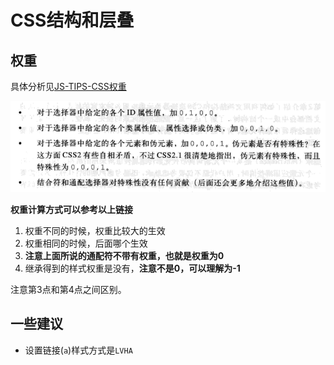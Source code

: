 # CSS结构和层叠

## 权重

具体分析见[JS-TIPS-CSS权重](https://github.com/JiangWeixian/JS-Tips/blob/master/CSS/css%E9%80%89%E6%8B%A9%E5%99%A8%E4%BC%98%E5%85%88%E7%BA%A7.md)

![CSS权重](https://raw.githubusercontent.com/JiangWeixian/JS-Books/master/CSS%E6%9D%83%E5%A8%81%E6%8C%87%E5%8D%97/CSS%E7%BB%93%E6%9E%84%E5%92%8C%E5%B1%82%E5%8F%A0/img/%E9%80%89%E6%8B%A9%E5%99%A8%E6%9D%83%E9%87%8D.PNG)

**权重计算方式可以参考以上链接**

1. 权重不同的时候，权重比较大的生效
2. 权重相同的时候，后面哪个生效
3. **注意上面所说的通配符不带有权重，也就是权重为0**
4. 继承得到的样式权重是没有，**注意不是0，可以理解为-1**

注意第3点和第4点之间区别。

## 一些建议

* 设置链接(`a`)样式方式是`LVHA`